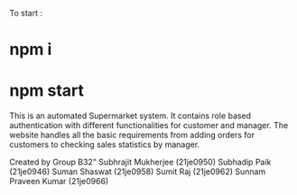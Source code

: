 To start :
# npm i
# npm start

This is an automated Supermarket system. It contains role based authentication with different functionalities for customer and manager. The website handles all the basic requirements from adding orders for customers to checking sales statistics by manager.

Created by Group B32"
Subhrajit Mukherjee (21je0950)
Subhadip Paik (21je0946)
Suman Shaswat (21je0958)
Sumit Raj (21je0962)
Sunnam Praveen Kumar (21je0966)
